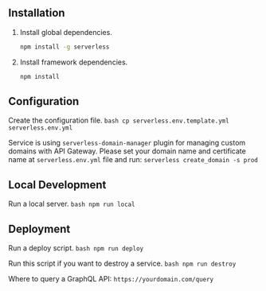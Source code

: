 ## Installation
    
1. Install global dependencies.
    ```bash
    npm install -g serverless
    ```
    
2. Install framework dependencies.
    ```bash  
    npm install
    ``` 

## Configuration

Create the configuration file.
    ```bash
    cp serverless.env.template.yml serverless.env.yml
    ```

Service is using `serverless-domain-manager` plugin for managing custom domains with API Gateway.
Please set your domain name and certificate name at `serverless.env.yml` file and run: `serverless create_domain -s prod`


## Local Development

Run a local server.
    ```bash
    npm run local
    ```

## Deployment

Run a deploy script.
    ```bash
    npm run deploy
    ```

Run this script if you want to destroy a service.
    ```bash
    npm run destroy
    ```

Where to query a GraphQL API: `https://yourdomain.com/query`